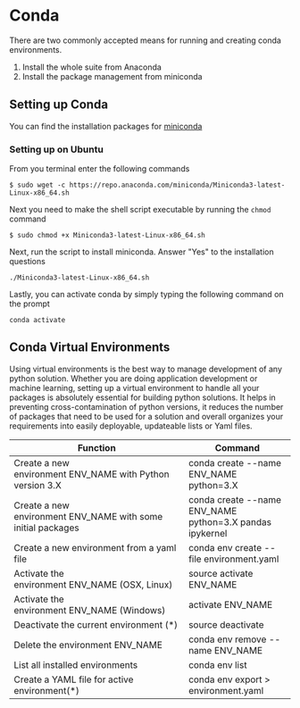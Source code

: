 # Conda
There are two commonly accepted means for running and creating conda environments.
1. Install the whole suite from Anaconda
2. Install the package management from miniconda

## Setting up Conda
You can find the installation packages for [miniconda](https://docs.conda.io/en/latest/miniconda.html)

### Setting up on Ubuntu

From you terminal enter the following commands
```
$ sudo wget -c https://repo.anaconda.com/miniconda/Miniconda3-latest-Linux-x86_64.sh
```

Next you need to make the shell script executable by running the `chmod` command
```
$ sudo chmod +x Miniconda3-latest-Linux-x86_64.sh
```

Next, run the script to install miniconda. Answer "Yes" to the installation questions
```
./Miniconda3-latest-Linux-x86_64.sh
```
Lastly, you can activate conda by simply typing the following command on the prompt
```
conda activate
```

## Conda Virtual Environments
Using virtual environments is the best way to manage development of any python solution. Whether you are doing application development or machine learning, setting up a virtual environment to handle all your packages is absolutely essential for building python solutions. It helps in preventing cross-contamination of python versions, it reduces the number of packages that need to be used for a solution and overall organizes your requirements into easily deployable, updateable lists or Yaml files.

|Function|Command|
|---|---|
|Create a new environment ENV_NAME with Python version 3.X|	conda create --name ENV_NAME python=3.X|
|Create a new environment ENV_NAME with some initial packages|	conda create --name ENV_NAME python=3.X pandas ipykernel|
|Create a new environment from a yaml file|	conda env create --file environment.yaml|
|Activate the environment ENV_NAME (OSX, Linux)|	source activate ENV_NAME|
|Activate the environment ENV_NAME (Windows)|	activate ENV_NAME|
|Deactivate the current environment (*)	|source deactivate|
|Delete the environment ENV_NAME	|conda env remove --name ENV_NAME|
|List all installed environments	|conda env list|
|Create a YAML file for active environment(*)	|conda env export > environment.yaml|
